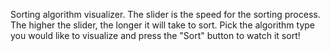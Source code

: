 Sorting algorithm visualizer.
The slider is the speed for the sorting process. The higher the slider, the longer it will take to sort.
Pick the algorithm type you would like to visualize and press the "Sort" button to watch it sort!
